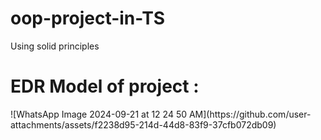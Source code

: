 # oop-project-in-TS
Using solid principles
<br/>
<div>
  <h1>
EDR Model of project :
  </h1>
  <div>
    ![WhatsApp Image 2024-09-21 at 12 24 50 AM](https://github.com/user-attachments/assets/f2238d95-214d-44d8-83f9-37cfb072db09)

  </div>
</div>

